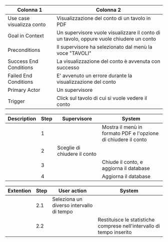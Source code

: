 | Colonna 1 | Colonna 2 |
| --------- | --------- |
| Use case visualizza conto | Visualizzazione del conto  di un tavolo in PDF |
| Goal in Context           | Un supervisore vuole visualizzare il conto di un tavolo, oppure vuole chiudere un conto |
| Preconditions             | Il supervisore ha selezionato dal menù la voce "TAVOLI" |
| Success End Conditions    | La visualizzazione del conto è avvenuta con successo | 
| Failed End Conditions     | E' avvenuto un errore durante la visualizzazione del conto | 
| Primary Actor             | Un supervisore  | 
| Trigger                   | Click sul tavolo di cui si vuole vedere il conto | 

| Description | Step | Supervisore | System |
| ----------- | ---- | ----------- | ------ |
|  | 1 |  | Mostra il menù in formato PDF e l'opzione di chiudere il conto |
|  | 2 | Sceglie di chiudere il conto | |
|  | 3 | | Chiude il conto, e aggiorna il database |
|  | 4 | | Aggiorna il database |

| Extention | Step | User action | System |
| --------- | ---- | ----------- | ------ |
|  | 2.1 | Seleziona un diverso intervallo di tempo | |
|  | 2.2 | | Restituisce le statistiche comprese nell'intervallo di tempo inserito |

